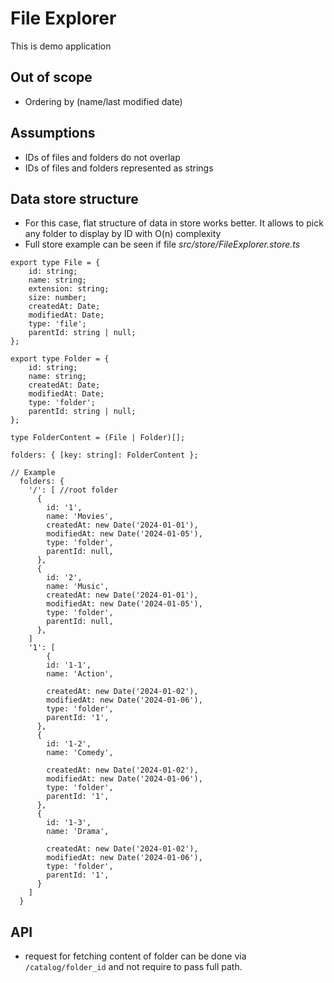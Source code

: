 # File Explorer

This is demo application

## Out of scope
- Ordering by (name/last modified date)

## Assumptions
- IDs of files and folders do not overlap
- IDs of files and folders represented as strings

## Data store structure
- For this case, flat structure of data in store works better. It allows to pick any folder to display by ID with O(n) complexity
- Full store example can be seen if file *src/store/FileExplorer.store.ts*
```typescipt
export type File = {
	id: string;
	name: string;
	extension: string;
	size: number;
	createdAt: Date;
	modifiedAt: Date;
	type: 'file';
	parentId: string | null;
};

export type Folder = {
	id: string;
	name: string;
	createdAt: Date;
	modifiedAt: Date;
	type: 'folder';
	parentId: string | null;
};

type FolderContent = (File | Folder)[];

folders: { [key: string]: FolderContent };

// Example
  folders: {
    '/': [ //root folder
      {
        id: '1',
        name: 'Movies',
        createdAt: new Date('2024-01-01'),
        modifiedAt: new Date('2024-01-05'),
        type: 'folder',
        parentId: null,
      },
      {
        id: '2',
        name: 'Music',
        createdAt: new Date('2024-01-01'),
        modifiedAt: new Date('2024-01-05'),
        type: 'folder',
        parentId: null,
      },
    ]
    '1': [
        {
        id: '1-1',
        name: 'Action',

        createdAt: new Date('2024-01-02'),
        modifiedAt: new Date('2024-01-06'),
        type: 'folder',
        parentId: '1',
      },
      {
        id: '1-2',
        name: 'Comedy',

        createdAt: new Date('2024-01-02'),
        modifiedAt: new Date('2024-01-06'),
        type: 'folder',
        parentId: '1',
      },
      {
        id: '1-3',
        name: 'Drama',

        createdAt: new Date('2024-01-02'),
        modifiedAt: new Date('2024-01-06'),
        type: 'folder',
        parentId: '1',
      }
    ]
  }
```


## API
  - request for fetching content of folder can be done via `/catalog/folder_id` and not require to pass full path.

